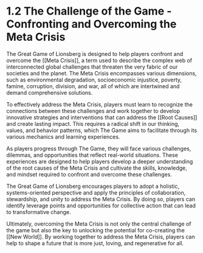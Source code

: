 # 1.2 The Challenge of the Game - Confronting and Overcoming the Meta Crisis

The Great Game of Lionsberg is designed to help players confront and overcome the [[Meta Crisis]], a term used to describe the complex web of interconnected global challenges that threaten the very fabric of our societies and the planet. The Meta Crisis encompasses various dimensions, such as environmental degradation, socioeconomic injustice, poverty, famine, corruption, division, and war, all of which are intertwined and demand comprehensive solutions.

To effectively address the Meta Crisis, players must learn to recognize the connections between these challenges and work together to develop innovative strategies and interventions that can address the [[Root Causes]] and create lasting impact. This requires a radical shift in our thinking, values, and behavior patterns, which The Game aims to facilitate through its various mechanics and learning experiences.

As players progress through The Game, they will face various challenges, dilemmas, and opportunities that reflect real-world situations. These experiences are designed to help players develop a deeper understanding of the root causes of the Meta Crisis and cultivate the skills, knowledge, and mindset required to confront and overcome these challenges.

The Great Game of Lionsberg encourages players to adopt a holistic, systems-oriented perspective and apply the principles of collaboration, stewardship, and unity to address the Meta Crisis. By doing so, players can identify leverage points and opportunities for collective action that can lead to transformative change.

Ultimately, overcoming the Meta Crisis is not only the central challenge of the game but also the key to unlocking the potential for co-creating the [[New World]]. By working together to address the Meta Crisis, players can help to shape a future that is more just, loving, and regenerative for all.